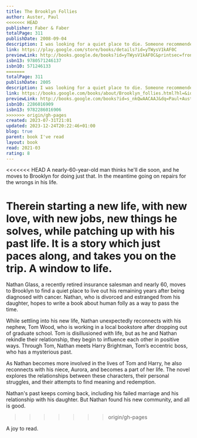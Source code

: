 ```yaml
---  
title: The Brooklyn Follies  
author: Auster, Paul  
<<<<<<< HEAD
publisher: Faber & Faber  
totalPage: 311  
publishDate: 2008-09-04  
description: I was looking for a quiet place to die. Someone recommended Brooklyn, and so the next morning I travelled down there from Westchester to scope out the terrain . . .' So begins Paul Auster's remarkable new novel, The Brooklyn Follies. Set against the backdrop of the contested US election of 2000, it tells the story of Nathan and Tom, an uncle and nephew double-act. One in remission from lung cancer, divorced, and estranged from his only daughter, the other hiding away from his once-promising academic career, and, indeed, from life in general. Having accidentally ended up in the same Brooklyn neighbourhood, they discover a community teeming with life and passion. When Lucy, a little girl who refuses to speak, comes into their lives, there is suddenly a bridge from their pasts that offers them the possibility of redemption. Infused with character, mystery and humour, these lives intertwine and become bound together as Auster brilliantly explores the wider terrain of contemporary America - a crucible of broken dreams and of human folly. 'Auster at the top of his game. This superb novel about human folly turns out to be tremendously wise.' New Statesman  
link: https://play.google.com/store/books/details?id=yTWysV1kAF0C  
previewLink: http://books.google.de/books?id=yTWysV1kAF0C&printsec=frontcover&dq=Paul+Auster,+The+Brooklyn+Follies&hl=&as_pt=BOOKS&cd=1&source=gbs_api  
isbn13: 9780571246137  
isbn10: 571246133  
=======
totalPage: 311  
publishDate: 2005  
description: I was looking for a quiet place to die. Someone recommended Brooklyn, and so the next morning I travelled down there from Westchester to scope out the terrain . . .' So begins Paul Auster's remarkable new novel, The Brooklyn Follies. Set against the backdrop of the contested US election of 2000, it tells the story of Nathan and Tom, an uncle and nephew double-act. One in remission from lung cancer, divorced, and estranged from his only daughter, the other hiding away from his once-promising academic career, and, indeed, from life in general. Having accidentally ended up in the same Brooklyn neighbourhood, they discover a community teeming with life and passion. When Lucy, a little girl who refuses to speak, comes into their lives, there is suddenly a bridge from their pasts that offers them the possibility of redemption. Infused with character, mystery and humour, these lives intertwine and become bound together as Auster brilliantly explores the wider terrain of contemporary America - a crucible of broken dreams and of human folly. 'Auster at the top of his game. This superb novel about human folly turns out to be tremendously wise.' New Statesman  
link: https://books.google.com/books/about/Brooklyn_follies.html?hl=&id=s_nkQwAACAAJ  
previewLink: http://books.google.com/books?id=s_nkQwAACAAJ&dq=Paul+Auster,+The+Brooklyn+Follies&hl=&as_pt=BOOKS&cd=14&source=gbs_api  
isbn10: 2286016909  
isbn13: 9782286016906  
>>>>>>> origin/gh-pages
created: 2023-07-31T21:01  
updated: 2023-12-24T20:22:46+01:00  
blog: true  
parent: book I've read  
layout: book  
read: 2021-03  
rating: 8  
---  
```

  
<<<<<<< HEAD
A nearly-60-year-old man thinks he'll die soon, and he moves to Brooklyn for doing just that. In the meantime going on repairs for the wrongs in his life.  
  
Therein starting a new life, with new love, with new jobs, new things he solves, while patching up with his past life. It is a story which just paces along, and takes you on the trip. A window to life.  
=======
Nathan Glass, a recently retired insurance salesman and nearly 60, moves to Brooklyn to find a quiet place to live out his remaining years after being diagnosed with cancer. Nathan, who is divorced and estranged from his daughter, hopes to write a book about human folly as a way to pass the time.  
  
While settling into his new life, Nathan unexpectedly reconnects with his nephew, Tom Wood, who is working in a local bookstore after dropping out of graduate school. Tom is disillusioned with life, but as he and Nathan rekindle their relationship, they begin to influence each other in positive ways. Through Tom, Nathan meets Harry Brightman, Tom’s eccentric boss, who has a mysterious past.  
  
As Nathan becomes more involved in the lives of Tom and Harry, he also reconnects with his niece, Aurora, and becomes a part of her life. The novel explores the relationships between these characters, their personal struggles, and their attempts to find meaning and redemption.  
  
Nathan's past keeps coming back, including his failed marriage and his relationship with his daughter.  But Nathan found his new community, and all is good.  
>>>>>>> origin/gh-pages
  
A joy to read.